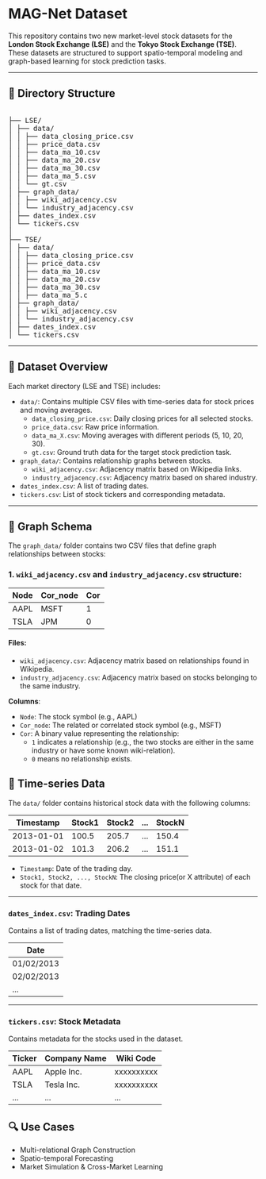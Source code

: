 # MAG-Net Dataset

This repository contains two new market-level stock datasets for the **London Stock Exchange (LSE)** and the **Tokyo Stock Exchange (TSE)**. These datasets are structured to support spatio-temporal modeling and graph-based learning for stock prediction tasks.

---

## 📁 Directory Structure

<pre lang="markdown"> 
├── LSE/
│ ├── data/
│ │ ├── data_closing_price.csv
│ │ ├── price_data.csv
│ │ ├── data_ma_10.csv
│ │ ├── data_ma_20.csv
│ │ ├── data_ma_30.csv
│ │ ├── data_ma_5.csv
│ │ └── gt.csv
│ ├── graph_data/
│ │ ├── wiki_adjacency.csv
│ │ └── industry_adjacency.csv
│ ├── dates_index.csv
│ └── tickers.csv
│
├── TSE/
│ ├── data/
│ │ ├── data_closing_price.csv
│ │ ├── price_data.csv
│ │ ├── data_ma_10.csv
│ │ ├── data_ma_20.csv
│ │ ├── data_ma_30.csv
│ │ ├── data_ma_5.c
│ ├── graph_data/
│ │ ├── wiki_adjacency.csv
│ │ └── industry_adjacency.csv
│ ├── dates_index.csv
│ └── tickers.csv
</pre>


---

## 📘 Dataset Overview

Each market directory (LSE and TSE) includes:

- `data/`: Contains multiple CSV files with time-series data for stock prices and moving averages.  
  - `data_closing_price.csv`: Daily closing prices for all selected stocks.
  - `price_data.csv`: Raw price information.
  - `data_ma_X.csv`: Moving averages with different periods (5, 10, 20, 30).
  - `gt.csv`: Ground truth data for the target stock prediction task.
- `graph_data/`: Contains relationship graphs between stocks.
  - `wiki_adjacency.csv`: Adjacency matrix based on Wikipedia links.
  - `industry_adjacency.csv`: Adjacency matrix based on shared industry.
- `dates_index.csv`: A list of trading dates.
- `tickers.csv`: List of stock tickers and corresponding metadata.
---

## 🧩 Graph Schema

The `graph_data/` folder contains two CSV files that define graph relationships between stocks:

### 1. `wiki_adjacency.csv` and `industry_adjacency.csv` structure:

| Node | Cor_node | Cor |
|------|----------|-----|
| AAPL | MSFT     | 1   |
| TSLA | JPM      | 0   |

#### Files:

- `wiki_adjacency.csv`: Adjacency matrix based on relationships found in Wikipedia.
- `industry_adjacency.csv`: Adjacency matrix based on stocks belonging to the same industry.

**Columns**:
- `Node`: The stock symbol (e.g., AAPL)
- `Cor_node`: The related or correlated stock symbol (e.g., MSFT)
- `Cor`: A binary value representing the relationship:
  - `1` indicates a relationship (e.g., the two stocks are either in the same industry or have some known wiki-relation).
  - `0` means no relationship exists.

## 📆 Time-series Data

The `data/` folder contains historical stock data with the following columns:

| Timestamp  | Stock1 | Stock2 | ... | StockN |
|------------|--------|--------|-----|--------|
| 2013-01-01 | 100.5  | 205.7  | ... | 150.4  |
| 2013-01-02 | 101.3  | 206.2  | ... | 151.1  |

- `Timestamp`: Date of the trading day.
- `Stock1, Stock2, ..., StockN`: The closing price(or X attribute) of each stock for that date.

---

###  `dates_index.csv`: Trading Dates
Contains a list of trading dates, matching the time-series data.

| Date        |
|-------------|
| 01/02/2013  |
| 02/02/2013  |
| ...         |

---

### `tickers.csv`: Stock Metadata
Contains metadata for the stocks used in the dataset.

| Ticker | Company Name    | Wiki Code  |
|--------|-----------------|------------|
| AAPL   | Apple Inc.      | xxxxxxxxxx |
| TSLA   | Tesla Inc.      | xxxxxxxxxx |
| ...    | ...             | ...        |

## 🔍 Use Cases

- Multi-relational Graph Construction  
- Spatio-temporal Forecasting  
- Market Simulation & Cross-Market Learning




